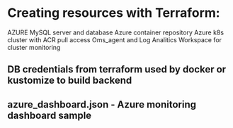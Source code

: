 # Creating resources with Terraform:
AZURE MySQL server and database 
Azure container repository
Azure k8s cluster with ACR pull access
Oms_agent and Log Analitics Workspace for cluster monitoring

## DB credentials from terraform used by docker or kustomize to build backend

## azure_dashboard.json - Azure monitoring dashboard sample
